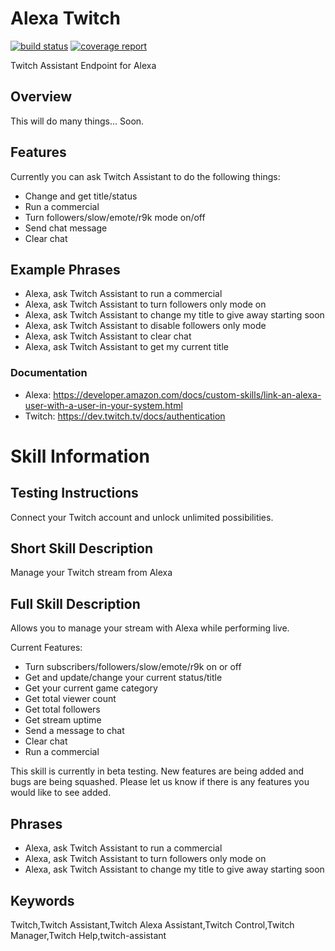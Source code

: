 # Alexa Twitch

[![build status](https://git.cssnr.com/shane/alexa-twitch-assistant/badges/master/build.svg)](https://git.cssnr.com/shane/alexa-twitch-assistant/commits/master) [![coverage report](https://git.cssnr.com/shane/alexa-twitch-assistant/badges/master/coverage.svg)](https://git.cssnr.com/shane/alexa-twitch-assistant/commits/master)

Twitch Assistant Endpoint for Alexa

## Overview

This will do many things... Soon.

## Features

Currently you can ask Twitch Assistant to do the following things:

- Change and get title/status
- Run a commercial
- Turn followers/slow/emote/r9k mode on/off
- Send chat message
- Clear chat

## Example Phrases

- Alexa, ask Twitch Assistant to run a commercial
- Alexa, ask Twitch Assistant to turn followers only mode on
- Alexa, ask Twitch Assistant to change my title to give away starting soon
- Alexa, ask Twitch Assistant to disable followers only mode
- Alexa, ask Twitch Assistant to clear chat
- Alexa, ask Twitch Assistant to get my current title

### Documentation

- Alexa: https://developer.amazon.com/docs/custom-skills/link-an-alexa-user-with-a-user-in-your-system.html
- Twitch:  https://dev.twitch.tv/docs/authentication

# Skill Information

## Testing Instructions

Connect your Twitch account and unlock unlimited possibilities.

## Short Skill Description

Manage your Twitch stream from Alexa

## Full Skill Description

Allows you to manage your stream with Alexa while performing live.

Current Features:

- Turn subscribers/followers/slow/emote/r9k on or off
- Get and update/change your current status/title
- Get your current game category
- Get total viewer count
- Get total followers
- Get stream uptime
- Send a message to chat
- Clear chat
- Run a commercial

This skill is currently in beta testing. New features are being added and bugs are being squashed. Please let us know if there is any features you would like to see added.

## Phrases

- Alexa, ask Twitch Assistant to run a commercial
- Alexa, ask Twitch Assistant to turn followers only mode on
- Alexa, ask Twitch Assistant to change my title to give away starting soon

## Keywords

Twitch,Twitch Assistant,Twitch Alexa Assistant,Twitch Control,Twitch Manager,Twitch Help,twitch-assistant
